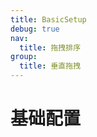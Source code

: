 ```yaml
---
title: BasicSetup
debug: true
nav:
  title: 拖拽排序
group:
  title: 垂直拖拽
---
```


# 基础配置

<code src='./BasicSetup.tsx'></code>
